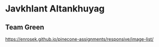 # Javkhlant Altankhuyag

## Team Green

https://enrosek.github.io/pinecone-assignments/responsive/image-list/

